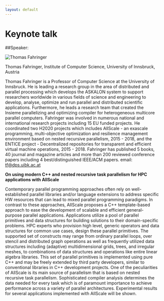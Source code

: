```yaml
---
layout: default
---
```


# Keynote talk

##Speaker:

![Thomas Fahringer](image.jpg)

Thomas Fahringer, Institute of Computer Science, University of Innsbruck, Austria

Thomas Fahringer is a Professor of Computer Science at the University of Innsbruck. He is leading a research group in the area of distributed and parallel processing which develops the ASKALON system to support researchers worldwide in various fields of science and engineering to develop, analyse, optimize and run parallel and distributed scientific applications. Furthermore, he leads a research team that created the Insieme parallelizing and optimizing compiler for heterogeneous multicore parallel computers.
Fahringer was involved in numerous national and international research projects including 15 EU funded projects. He coordinated two H2020 projects which includes AllScale - an exascale programming, multi-objective optimization and resilience management environment based on nested recursive parallelism, 2015 - 2018, and the ENTICE project - Decentralized repositories for transparent and efficient virtual machine operations, 2015 - 2018. Fahringer has published 5 books, 40 journal and magazine articles and more than 200 reviewed conference papers including 4 best/distinguished IEEE/ACM papers.
email: tf@dps.uibk.ac.at

 
**On using modern C++ and nested recursive task parallelism for HPC applications with AllScale**


Contemporary parallel programming approaches often rely on well-established parallel libraries and/or language extensions to address specific HW resources that can lead to mixed parallel programming paradigms. In contrast to these approaches, AllScale proposes a C++ template-based approach to ease the development of scalable and efficient general-purpose parallel applications. Applications utilize a pool of parallel primitives and data structures for building solutions to their domain-specific problems. HPC experts who provision high level, generic operators and data structures for common use cases, design these parallel primitives. The supported set of constructs may range from ordinary parallel loops, over stencil and distributed graph operations as well as frequently utilized data structures including (adaptive) multidimensional grids, trees, and irregular meshes, to combinations of data structures and operations like entire linear algebra libraries. This set of parallel primitives is implemented using pure C++ and may be freely extended by third party developers, similar to conventional libraries in C++ development projects. One of the peculiarities of AllScale is its main source of parallelism that is based on nested recursive task parallelism. Sophisticated compiler analysis determines the data needed for every task which is of paramount importance to achieve performance across a variety of parallel architectures. Experimental results for several applications implemented with AllScale will be shown.


